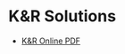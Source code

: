 # K&R Solutions

- [K&R Online PDF](https://kremlin.cc/k&r.pdf)

<!-- https://clc-wiki.net/wiki/K%26R2_solutions -->
